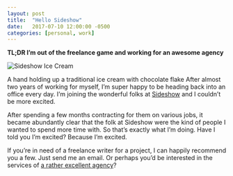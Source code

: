 ```yaml
---
layout: post
title:  "Hello Sideshow"
date:   2017-07-10 12:00:00 -0500
categories: [personal, work]
---
```

**TL;DR I’m out of the freelance game and working for an awesome agency**

![Sideshow Ice Cream](https://i1.wp.com/freddiewrit.es/wp-content/uploads/2018/02/sideshpw-ice-cream.jpg?w=556&h=556&crop=1&ssl=1 'Sideshow Ice Cream')

A hand holding up a traditional ice cream with chocolate flake
After almost two years of working for myself, I’m super happy to be heading back into an office every day. I’m joining the wonderful folks at [Sideshow](https://www.sideshowagency.com/) and I couldn’t be more excited.

After spending a few months contracting for them on various jobs, it became abundantly clear that the folk at Sideshow were the kind of people I wanted to spend more time with. So that’s exactly what I’m doing. Have I told you I’m excited? Because I’m excited.

If you’re in need of a freelance writer for a project, I can happily recommend you a few. Just send me an email. Or perhaps you’d be interested in the services of [a rather excellent agency](https://www.sideshowagency.com/)?

